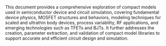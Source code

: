 This document provides a comprehensive exploration of compact models used in semiconductor device and circuit simulation, covering fundamental device physics, MOSFET structures and behaviors, modeling techniques for scaled and ultrathin body devices, process variability, RF applications, and emerging technologies such as TFETs and BJTs. It further addresses the creation, parameter extraction, and validation of compact model libraries to support accurate and efficient circuit design and simulation.
